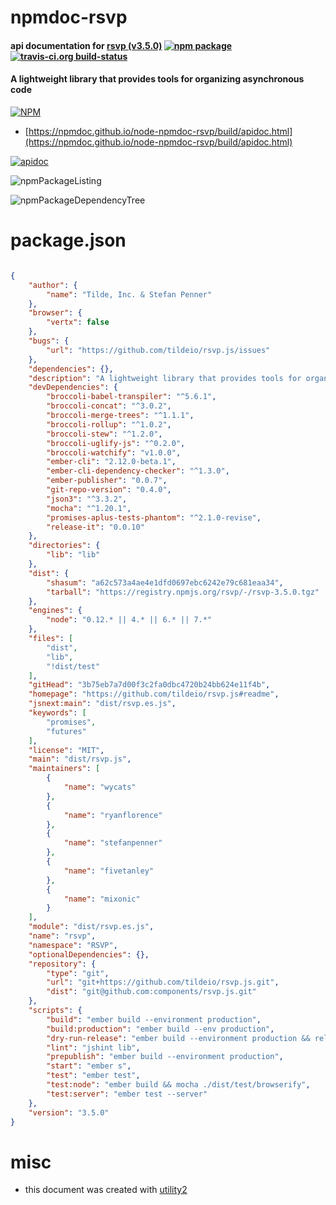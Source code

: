 # npmdoc-rsvp

#### api documentation for  [rsvp (v3.5.0)](https://github.com/tildeio/rsvp.js#readme)  [![npm package](https://img.shields.io/npm/v/npmdoc-rsvp.svg?style=flat-square)](https://www.npmjs.org/package/npmdoc-rsvp) [![travis-ci.org build-status](https://api.travis-ci.org/npmdoc/node-npmdoc-rsvp.svg)](https://travis-ci.org/npmdoc/node-npmdoc-rsvp)

#### A lightweight library that provides tools for organizing asynchronous code

[![NPM](https://nodei.co/npm/rsvp.png?downloads=true&downloadRank=true&stars=true)](https://www.npmjs.com/package/rsvp)

- [https://npmdoc.github.io/node-npmdoc-rsvp/build/apidoc.html](https://npmdoc.github.io/node-npmdoc-rsvp/build/apidoc.html)

[![apidoc](https://npmdoc.github.io/node-npmdoc-rsvp/build/screenCapture.buildCi.browser.%252Ftmp%252Fbuild%252Fapidoc.html.png)](https://npmdoc.github.io/node-npmdoc-rsvp/build/apidoc.html)

![npmPackageListing](https://npmdoc.github.io/node-npmdoc-rsvp/build/screenCapture.npmPackageListing.svg)

![npmPackageDependencyTree](https://npmdoc.github.io/node-npmdoc-rsvp/build/screenCapture.npmPackageDependencyTree.svg)



# package.json

```json

{
    "author": {
        "name": "Tilde, Inc. & Stefan Penner"
    },
    "browser": {
        "vertx": false
    },
    "bugs": {
        "url": "https://github.com/tildeio/rsvp.js/issues"
    },
    "dependencies": {},
    "description": "A lightweight library that provides tools for organizing asynchronous code",
    "devDependencies": {
        "broccoli-babel-transpiler": "^5.6.1",
        "broccoli-concat": "^3.0.2",
        "broccoli-merge-trees": "^1.1.1",
        "broccoli-rollup": "^1.0.2",
        "broccoli-stew": "^1.2.0",
        "broccoli-uglify-js": "^0.2.0",
        "broccoli-watchify": "v1.0.0",
        "ember-cli": "2.12.0-beta.1",
        "ember-cli-dependency-checker": "^1.3.0",
        "ember-publisher": "0.0.7",
        "git-repo-version": "0.4.0",
        "json3": "^3.3.2",
        "mocha": "^1.20.1",
        "promises-aplus-tests-phantom": "^2.1.0-revise",
        "release-it": "0.0.10"
    },
    "directories": {
        "lib": "lib"
    },
    "dist": {
        "shasum": "a62c573a4ae4e1dfd0697ebc6242e79c681eaa34",
        "tarball": "https://registry.npmjs.org/rsvp/-/rsvp-3.5.0.tgz"
    },
    "engines": {
        "node": "0.12.* || 4.* || 6.* || 7.*"
    },
    "files": [
        "dist",
        "lib",
        "!dist/test"
    ],
    "gitHead": "3b75eb7a7d00f3c2fa0dbc4720b24bb624e11f4b",
    "homepage": "https://github.com/tildeio/rsvp.js#readme",
    "jsnext:main": "dist/rsvp.es.js",
    "keywords": [
        "promises",
        "futures"
    ],
    "license": "MIT",
    "main": "dist/rsvp.js",
    "maintainers": [
        {
            "name": "wycats"
        },
        {
            "name": "ryanflorence"
        },
        {
            "name": "stefanpenner"
        },
        {
            "name": "fivetanley"
        },
        {
            "name": "mixonic"
        }
    ],
    "module": "dist/rsvp.es.js",
    "name": "rsvp",
    "namespace": "RSVP",
    "optionalDependencies": {},
    "repository": {
        "type": "git",
        "url": "git+https://github.com/tildeio/rsvp.js.git",
        "dist": "git@github.com:components/rsvp.js.git"
    },
    "scripts": {
        "build": "ember build --environment production",
        "build:production": "ember build --env production",
        "dry-run-release": "ember build --environment production && release-it --dry-run --non-interactive",
        "lint": "jshint lib",
        "prepublish": "ember build --environment production",
        "start": "ember s",
        "test": "ember test",
        "test:node": "ember build && mocha ./dist/test/browserify",
        "test:server": "ember test --server"
    },
    "version": "3.5.0"
}
```



# misc
- this document was created with [utility2](https://github.com/kaizhu256/node-utility2)
